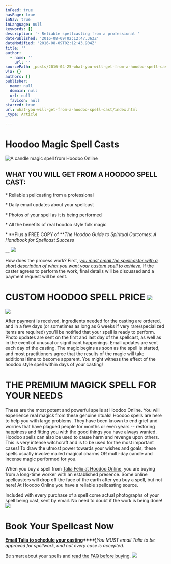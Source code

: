 ```yaml
---
inFeed: true
hasPage: true
inNav: true
inLanguage: null
keywords: []
description: '· Reliable spellcasting from a professional '
datePublished: '2016-08-09T02:12:47.363Z'
dateModified: '2016-08-09T02:12:43.904Z'
title: ''
author:
  - name: ''
    url: ''
sourcePath: _posts/2016-04-25-what-you-will-get-from-a-hoodoo-spell-cast.md
via: {}
authors: []
publisher:
  name: null
  domain: null
  url: null
  favicon: null
starred: true
url: what-you-will-get-from-a-hoodoo-spell-cast/index.html
_type: Article

---
```

# Hoodoo Magic Spell Casts
![A candle magic spell from Hoodoo Online](https://the-grid-user-content.s3-us-west-2.amazonaws.com/cf46cfa8-93b8-4684-a0bb-b60568632973.jpg)

## WHAT YOU WILL GET FROM A HOODOO SPELL CAST:

\* Reliable spellcasting from a professional 

\* Daily email updates about your spellcast 

\* Photos of your spell as it is being performed 

\* All the benefits of real hoodoo style folk magic 

\* **Plus a FREE COPY of **_The Hoodoo Guide to Spiritual Outcomes: A Handbook for Spellcast Success_

__
![](https://s3-us-west-2.amazonaws.com/the-grid-img/p/eedcada53898237104f47b8417fcdf00f7899a27.jpg)

How does the process work? First, _[you must email the spellcaster with a short description of what you want your custom spell to achieve][0]._ If the caster agrees to perform the work, final details will be discussed and a payment request will be sent.

# CUSTOM HOODOO SPELL PRICE ![](https://the-grid-user-content.s3-us-west-2.amazonaws.com/4979c3fa-e17d-4168-92ae-2f663c57e15b.jpg)
![](https://the-grid-user-content.s3-us-west-2.amazonaws.com/0cb5aa56-3ef7-4812-88b7-69f729a34b62.jpg)

After payment is received, ingredients needed for the casting are ordered, and in a few days (or sometimes as long as 6 weeks if very rare/specialized items are required) you'll be notified that your spell is ready to perform. Photo updates are sent on the first and last day of the spellcast, as well as in the event of unusual or significant happenings. Email updates are sent each day of the casting. The magic begins as soon as the spell is started, and most practitioners agree that the results of the magic will take additional time to become apparent. You might witness the effect of the hoodoo style spell within days of your casting!

# THE PREMIUM MAGICK SPELL FOR YOUR NEEDS

These are the most potent and powerful spells at Hoodoo Online. You will experience real magick from these genuine rituals! Hoodoo spells are here to help you with large problems. They have been known to end grief and worries that have plagued people for months or even years -- restoring happiness and fitting you with the good things you have always wanted. Hoodoo spells can also be used to cause harm and revenge upon others. This is very intense witchcraft and is to be used for the most important cases! To draw the utmost power towards your wishes and goals, these spells usually involve mailed magical charms OR multi-day candle and incense magic performed for you.

When you buy a spell from [Talia Felix at Hoodoo Online][1], you are buying from a long-time worker with an established presence. Some online spellcasters will drop off the face of the earth after you buy a spell, but not here! At Hoodoo Online you have a reliable spellcasting source.

Included with every purchase of a spell come actual photographs of your spell being cast, sent by email. No need to doubt if the work is being done!
![](https://the-grid-user-content.s3-us-west-2.amazonaws.com/d9ccba23-65d3-4711-a039-e44c4c8c1c17.jpg)

# Book Your Spellcast Now

**[Email Talia to schedule your casting][0]****[!][0]**_You MUST email Talia to be approved for spellwork, and not every case is accepted._

Be smart about your spells and [read the FAQ before buying][2].
![](https://the-grid-user-content.s3-us-west-2.amazonaws.com/335dca2d-fe7a-4818-a5c7-0ddd25522c0f.jpg)

[0]: mailto:taliastarot@gmail.com
[1]: http://hoodoo-online.com/your-spell-caster/
[2]: https://thegrid.ai/hoodoo-online/frequently-asked-questions-faq/